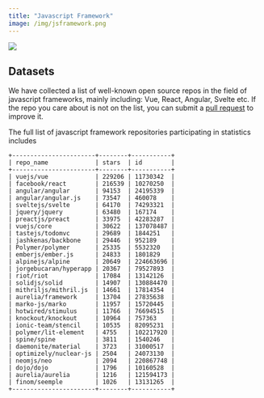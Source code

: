 ```yaml
---
title: "Javascript Framework"
image: /img/jsframework.png
---
```



![](/img/jsframework.png)

## Datasets

We have collected a list of well-known open source repos in the field of javascript frameworks, mainly including: Vue, React, Angular, Svelte etc. If the repo you care about is not on the list, you can submit a [pull request](https://github.com/hooopo/gharchive/blob/main/meta/repos/js_framework_repos.yml) to improve it.

The full list of javascript framework repositories participating in statistics includes

```
+-----------------------+--------+-----------+
| repo_name             | stars  | id        |
+-----------------------+--------+-----------+
| vuejs/vue             | 229206 | 11730342  |
| facebook/react        | 216539 | 10270250  |
| angular/angular       | 94153  | 24195339  |
| angular/angular.js    | 73547  | 460078    |
| sveltejs/svelte       | 64170  | 74293321  |
| jquery/jquery         | 63480  | 167174    |
| preactjs/preact       | 33975  | 42283287  |
| vuejs/core            | 30622  | 137078487 |
| tastejs/todomvc       | 29689  | 1844251   |
| jashkenas/backbone    | 29446  | 952189    |
| Polymer/polymer       | 25335  | 5532320   |
| emberjs/ember.js      | 24833  | 1801829   |
| alpinejs/alpine       | 20649  | 224663696 |
| jorgebucaran/hyperapp | 20367  | 79527893  |
| riot/riot             | 17084  | 13142126  |
| solidjs/solid         | 14907  | 130884470 |
| mithriljs/mithril.js  | 14661  | 17814354  |
| aurelia/framework     | 13704  | 27835638  |
| marko-js/marko        | 11957  | 15720445  |
| hotwired/stimulus     | 11766  | 76694515  |
| knockout/knockout     | 10964  | 757363    |
| ionic-team/stencil    | 10535  | 82095231  |
| polymer/lit-element   | 4755   | 102217920 |
| spine/spine           | 3811   | 1540246   |
| daemonite/material    | 3723   | 31000517  |
| optimizely/nuclear-js | 2504   | 24073130  |
| neomjs/neo            | 2094   | 220867748 |
| dojo/dojo             | 1796   | 10160528  |
| aurelia/aurelia       | 1216   | 121594173 |
| finom/seemple         | 1026   | 13131265  |
+-----------------------+--------+-----------+
```
